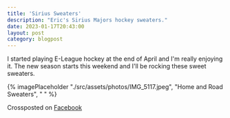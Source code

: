 ```yaml
---
title: 'Sirius Sweaters'
description: "Eric's Sirius Majors hockey sweaters."
date: 2023-01-17T20:43:00
layout: post
category: blogpost
---
```


I started playing E-League hockey at the end of April and I'm really enjoying it.  The new season starts this weekend and I'll be rocking these sweet sweaters.

{% imagePlaceholder "./src/assets/photos/IMG_5117.jpeg", "Home and Road Sweaters", " " %}

Crossposted on [Facebook](https://www.facebook.com/ecrosstexas/posts/pfbid0R8SBvCiJQP4y3Ppdh1QRXfyBsn413HYCUGRVq1QbfDs3SGvHRqzNDN6StuerCtiSl)

